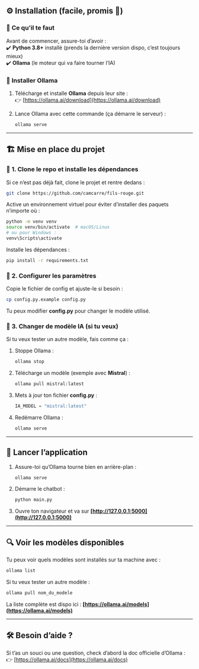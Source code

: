 

## ⚙️ **Installation (facile, promis 🤞)**  

### 📌 **Ce qu’il te faut**  

Avant de commencer, assure-toi d’avoir :  
✔️ **Python 3.8+** installé (prends la dernière version dispo, c’est toujours mieux)  
✔️ **Ollama** (le moteur qui va faire tourner l’IA)  

### 🔽 **Installer Ollama**  

1. Télécharge et installe **Ollama** depuis leur site :  
   👉 [https://ollama.ai/download](https://ollama.ai/download)  

2. Lance Ollama avec cette commande (ça démarre le serveur) :  

   ```bash
   ollama serve
   ```

---

## 🏗️ **Mise en place du projet**  

### 🔹 **1. Clone le repo et installe les dépendances**  

Si ce n’est pas déjà fait, clone le projet et rentre dedans :  

```bash
git clone https://github.com/camcarre/fils-rouge.git

```

Active un environnement virtuel pour éviter d’installer des paquets n’importe où :  

```bash
python -m venv venv
source venv/bin/activate  # macOS/Linux
# ou pour Windows :
venv\Scripts\activate
```

Installe les dépendances :  

```bash
pip install -r requirements.txt
```

### 🔹 **2. Configurer les paramètres**  

Copie le fichier de config et ajuste-le si besoin :  

```bash
cp config.py.example config.py
```

Tu peux modifier **config.py** pour changer le modèle utilisé.  

### 🔹 **3. Changer de modèle IA (si tu veux)**  

Si tu veux tester un autre modèle, fais comme ça :  

1. Stoppe Ollama :  

   ```bash
   ollama stop
   ```

2. Télécharge un modèle (exemple avec **Mistral**) :  

   ```bash
   ollama pull mistral:latest
   ```

3. Mets à jour ton fichier **config.py** :  

   ```python
   IA_MODEL = "mistral:latest"
   ```

4. Redémarre Ollama :  

   ```bash
   ollama serve
   ```

---

## 🚀 **Lancer l’application**  

1. Assure-toi qu’Ollama tourne bien en arrière-plan :  

   ```bash
   ollama serve
   ```

2. Démarre le chatbot :  

   ```bash
   python main.py
   ```

3. Ouvre ton navigateur et va sur **[http://127.0.0.1:5000](http://127.0.0.1:5000)**  

---

## 🔍 **Voir les modèles disponibles**  

Tu peux voir quels modèles sont installés sur ta machine avec :  

```bash
ollama list
```

Si tu veux tester un autre modèle :  

```bash
ollama pull nom_du_modele
```
La liste complète est dispo ici : **[https://ollama.ai/models](https://ollama.ai/models)**  

---

## 🛠️ **Besoin d’aide ?**  

Si t’as un souci ou une question, check d’abord la doc officielle d’Ollama :  
👉 [https://ollama.ai/docs](https://ollama.ai/docs)  
